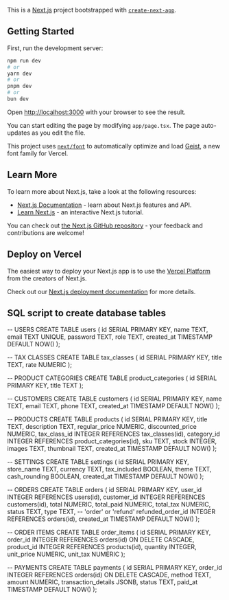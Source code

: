 This is a [Next.js](https://nextjs.org) project bootstrapped with [`create-next-app`](https://nextjs.org/docs/app/api-reference/cli/create-next-app).

## Getting Started

First, run the development server:

```bash
npm run dev
# or
yarn dev
# or
pnpm dev
# or
bun dev
```

Open [http://localhost:3000](http://localhost:3000) with your browser to see the result.

You can start editing the page by modifying `app/page.tsx`. The page auto-updates as you edit the file.

This project uses [`next/font`](https://nextjs.org/docs/app/building-your-application/optimizing/fonts) to automatically optimize and load [Geist](https://vercel.com/font), a new font family for Vercel.

## Learn More

To learn more about Next.js, take a look at the following resources:

- [Next.js Documentation](https://nextjs.org/docs) - learn about Next.js features and API.
- [Learn Next.js](https://nextjs.org/learn) - an interactive Next.js tutorial.

You can check out [the Next.js GitHub repository](https://github.com/vercel/next.js) - your feedback and contributions are welcome!

## Deploy on Vercel

The easiest way to deploy your Next.js app is to use the [Vercel Platform](https://vercel.com/new?utm_medium=default-template&filter=next.js&utm_source=create-next-app&utm_campaign=create-next-app-readme) from the creators of Next.js.

Check out our [Next.js deployment documentation](https://nextjs.org/docs/app/building-your-application/deploying) for more details.

## SQL script to create database tables

-- USERS
CREATE TABLE users (
    id SERIAL PRIMARY KEY,
    name TEXT,
    email TEXT UNIQUE,
    password TEXT,
    role TEXT,
    created_at TIMESTAMP DEFAULT NOW()
);

-- TAX CLASSES
CREATE TABLE tax_classes (
    id SERIAL PRIMARY KEY,
    title TEXT,
    rate NUMERIC
);

-- PRODUCT CATEGORIES
CREATE TABLE product_categories (
    id SERIAL PRIMARY KEY,
    title TEXT
);

-- CUSTOMERS
CREATE TABLE customers (
    id SERIAL PRIMARY KEY,
    name TEXT,
    email TEXT,
    phone TEXT,
    created_at TIMESTAMP DEFAULT NOW()
);

-- PRODUCTS
CREATE TABLE products (
    id SERIAL PRIMARY KEY,
    title TEXT,
    description TEXT,
    regular_price NUMERIC,
    discounted_price NUMERIC,
    tax_class_id INTEGER REFERENCES tax_classes(id),
    category_id INTEGER REFERENCES product_categories(id),
    sku TEXT,
    stock INTEGER,
    images TEXT,
    thumbnail TEXT,
    created_at TIMESTAMP DEFAULT NOW()
);

-- SETTINGS
CREATE TABLE settings (
    id SERIAL PRIMARY KEY,
    store_name TEXT,
    currency TEXT,
    tax_included BOOLEAN,
    theme TEXT,
    cash_rounding BOOLEAN,
    created_at TIMESTAMP DEFAULT NOW()
);

-- ORDERS
CREATE TABLE orders (
    id SERIAL PRIMARY KEY,
    user_id INTEGER REFERENCES users(id),
    customer_id INTEGER REFERENCES customers(id),
    total NUMERIC,
    total_paid NUMERIC,
    total_tax NUMERIC,
    status TEXT,
    type TEXT, -- 'order' or 'refund'
    refunded_order_id INTEGER REFERENCES orders(id),
    created_at TIMESTAMP DEFAULT NOW()
);

-- ORDER ITEMS
CREATE TABLE order_items (
    id SERIAL PRIMARY KEY,
    order_id INTEGER REFERENCES orders(id) ON DELETE CASCADE,
    product_id INTEGER REFERENCES products(id),
    quantity INTEGER,
    unit_price NUMERIC,
    unit_tax NUMERIC
);

-- PAYMENTS
CREATE TABLE payments (
    id SERIAL PRIMARY KEY,
    order_id INTEGER REFERENCES orders(id) ON DELETE CASCADE,
    method TEXT,
    amount NUMERIC,
    transaction_details JSONB,
    status TEXT,
    paid_at TIMESTAMP DEFAULT NOW()
);
